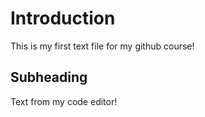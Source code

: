 # Introduction

This is my first text file for my github course!

## Subheading

Text from my code editor!